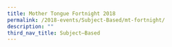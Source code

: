 ```yaml
---
title: Mother Tongue Fortnight 2018
permalink: /2018-events/Subject-Based/mt-fortnight/
description: ""
third_nav_title: Subject–Based
---
```

